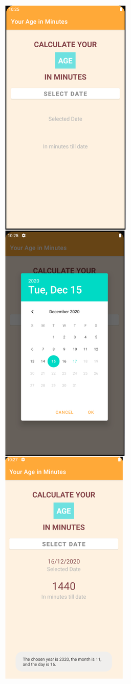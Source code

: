 ![Image](app/src/main/res/Images/1.PNG)
![Image](app/src/main/res/Images/2.PNG)
![Image](app/src/main/res/Images/3.PNG)
